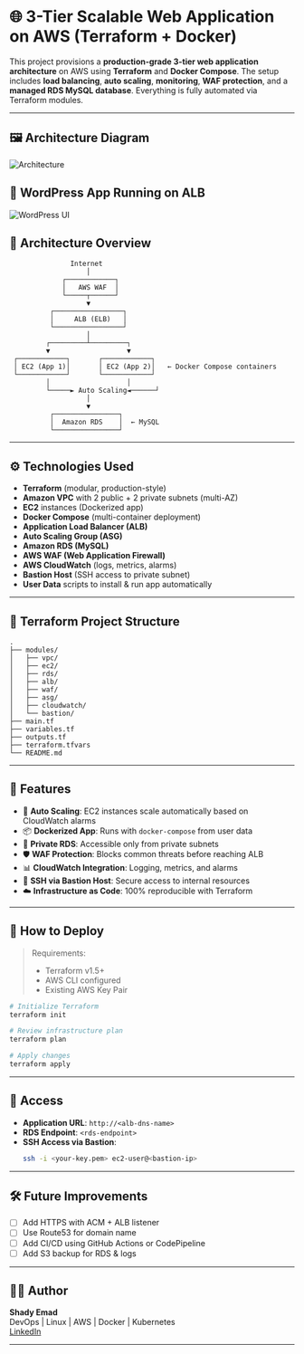 # 🌐 3-Tier Scalable Web Application on AWS (Terraform + Docker)

This project provisions a **production-grade 3-tier web application architecture** on AWS using **Terraform** and **Docker Compose**. The setup includes **load balancing**, **auto scaling**, **monitoring**, **WAF protection**, and a **managed RDS MySQL database**. Everything is fully automated via Terraform modules.

---
## 🖼️ Architecture Diagram

![Architecture](images/architecture.png)

## 📸 WordPress App Running on ALB

![WordPress UI](images/wordpress-ui.png)


## 🧱 Architecture Overview

```
               Internet
                   │
             ┌────────────┐
             │   AWS WAF  │
             └─────┬──────┘
                   ▼
          ┌─────────────────┐
          │     ALB (ELB)   │
          └─────────────────┘
                   │
         ┌─────────┴─────────┐
         ▼                   ▼
 ┌────────────┐       ┌────────────┐
 │ EC2 (App 1)│       │ EC2 (App 2)│   ← Docker Compose containers
 └────────────┘       └────────────┘
         │                   │
         └─────► Auto Scaling◄──────┘
                   │
                   ▼
          ┌────────────────┐
          │  Amazon RDS    │  ← MySQL
          └────────────────┘
```

---

## ⚙️ Technologies Used

- **Terraform** (modular, production-style)
- **Amazon VPC** with 2 public + 2 private subnets (multi-AZ)
- **EC2** instances (Dockerized app)
- **Docker Compose** (multi-container deployment)
- **Application Load Balancer (ALB)**
- **Auto Scaling Group (ASG)**
- **Amazon RDS (MySQL)**
- **AWS WAF (Web Application Firewall)**
- **AWS CloudWatch** (logs, metrics, alarms)
- **Bastion Host** (SSH access to private subnet)
- **User Data** scripts to install & run app automatically

---

## 📁 Terraform Project Structure

```
.
├── modules/
│   ├── vpc/
│   ├── ec2/
│   ├── rds/
│   ├── alb/
│   ├── waf/
│   ├── asg/
│   ├── cloudwatch/
│   └── bastion/
├── main.tf
├── variables.tf
├── outputs.tf
├── terraform.tfvars
└── README.md
```

---

## 🚀 Features

- 🔁 **Auto Scaling**: EC2 instances scale automatically based on CloudWatch alarms
- 📦 **Dockerized App**: Runs with `docker-compose` from user data
- 🔐 **Private RDS**: Accessible only from private subnets
- 🛡️ **WAF Protection**: Blocks common threats before reaching ALB
- 📊 **CloudWatch Integration**: Logging, metrics, and alarms
- 🧳 **SSH via Bastion Host**: Secure access to internal resources
- ☁️ **Infrastructure as Code**: 100% reproducible with Terraform

---

## 🧪 How to Deploy

> Requirements:  
> - Terraform v1.5+  
> - AWS CLI configured  
> - Existing AWS Key Pair  

```bash
# Initialize Terraform
terraform init

# Review infrastructure plan
terraform plan

# Apply changes
terraform apply
```

---

## 🔐 Access

- **Application URL**: `http://<alb-dns-name>`
- **RDS Endpoint**: `<rds-endpoint>`
- **SSH Access via Bastion**:
  ```bash
  ssh -i <your-key.pem> ec2-user@<bastion-ip>
  ```

---

## 🛠 Future Improvements

- [ ] Add HTTPS with ACM + ALB listener
- [ ] Use Route53 for domain name
- [ ] Add CI/CD using GitHub Actions or CodePipeline
- [ ] Add S3 backup for RDS & logs

---

## 👨‍💻 Author

**Shady Emad**  
DevOps | Linux | AWS | Docker | Kubernetes  
[LinkedIn](https://www.linkedin.com/in/shady-emad)

---
